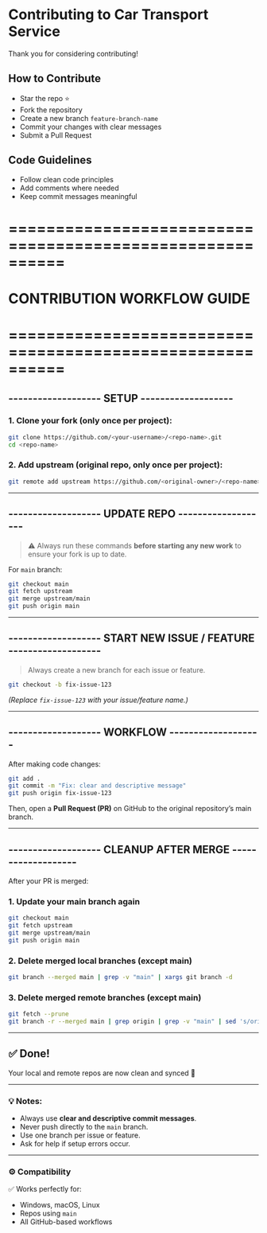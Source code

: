# Contributing to Car Transport Service

Thank you for considering contributing!

## How to Contribute
- Star the repo ⭐
- Fork the repository
- Create a new branch `feature-branch-name`
- Commit your changes with clear messages
- Submit a Pull Request

## Code Guidelines
- Follow clean code principles
- Add comments where needed
- Keep commit messages meaningful

# ==========================================================
# CONTRIBUTION WORKFLOW GUIDE
# ==========================================================

## ------------------- SETUP -------------------

### 1. Clone your fork (only once per project):
```bash
git clone https://github.com/<your-username>/<repo-name>.git
cd <repo-name>
```

### 2. Add upstream (original repo, only once per project):
```bash
git remote add upstream https://github.com/<original-owner>/<repo-name>.git
```

---

## ------------------- UPDATE REPO -------------------

> ⚠️ Always run these commands **before starting any new work** to ensure your fork is up to date.

For `main` branch:
```bash
git checkout main
git fetch upstream
git merge upstream/main
git push origin main
```

---

## ------------------- START NEW ISSUE / FEATURE -------------------

> Always create a new branch for each issue or feature.

```bash
git checkout -b fix-issue-123
```
*(Replace `fix-issue-123` with your issue/feature name.)*

---

## ------------------- WORKFLOW -------------------

After making code changes:

```bash
git add .
git commit -m "Fix: clear and descriptive message"
git push origin fix-issue-123
```

Then, open a **Pull Request (PR)** on GitHub to the original repository’s main branch.

---

## ------------------- CLEANUP AFTER MERGE -------------------

After your PR is merged:

### 1. Update your main branch again
```bash
git checkout main
git fetch upstream
git merge upstream/main
git push origin main
```

### 2. Delete merged local branches (except main)
```bash
git branch --merged main | grep -v "main" | xargs git branch -d
```

### 3. Delete merged remote branches (except main)
```bash
git fetch --prune
git branch -r --merged main | grep origin | grep -v "main" | sed 's/origin\///' | xargs -I {} git push origin --delete {}
```

---

## ✅ Done!
Your local and remote repos are now clean and synced 🎉

---

### 💡 Notes:
- Always use **clear and descriptive commit messages**.
- Never push directly to the `main` branch.
- Use one branch per issue or feature.
- Ask for help if setup errors occur.

---

### ⚙️ Compatibility
✅ Works perfectly for:
- Windows, macOS, Linux  
- Repos using `main` 
- All GitHub-based workflows  
